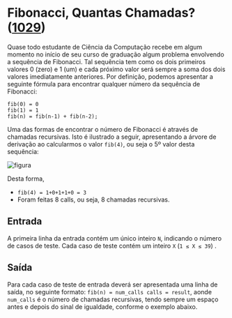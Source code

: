 # Fibonacci, Quantas Chamadas? ([1029](https://www.urionlinejudge.com.br/judge/pt/problems/view/1029))

Quase todo estudante de Ciência da Computação recebe em algum momento no início de seu curso de graduação algum problema envolvendo a sequência de Fibonacci. Tal sequência tem como os dois primeiros valores 0 (zero) e 1 (um) e cada próximo valor será sempre a soma dos dois valores imediatamente anteriores. Por definição, podemos apresentar a seguinte fórmula para encontrar qualquer número da sequência de Fibonacci:

    fib(0) = 0
    fib(1) = 1
    fib(n) = fib(n-1) + fib(n-2);

Uma das formas de encontrar o número de Fibonacci é através de chamadas recursivas. Isto é ilustrado a seguir, apresentando a árvore de derivação ao calcularmos o valor `fib(4)`, ou seja o 5º valor desta sequência:

![figura](https://urionlinejudge.r.worldssl.net/gallery/images/problems/UOJ_1029.png)

Desta forma,

- `fib(4) = 1+0+1+1+0 = 3`
- Foram feitas 8 calls, ou seja, 8 chamadas recursivas.

## Entrada

A primeira linha da entrada contém um único inteiro `N`, indicando o número de casos de teste. Cada caso de teste contém um inteiro `X` (`1 ≤ X ≤ 39`) .

## Saída

Para cada caso de teste de entrada deverá ser apresentada uma linha de saída, no seguinte formato: `fib(n) = num_calls calls = result`, aonde `num_calls` é o número de chamadas recursivas, tendo sempre um espaço antes e depois do sinal de igualdade, conforme o exemplo abaixo.
